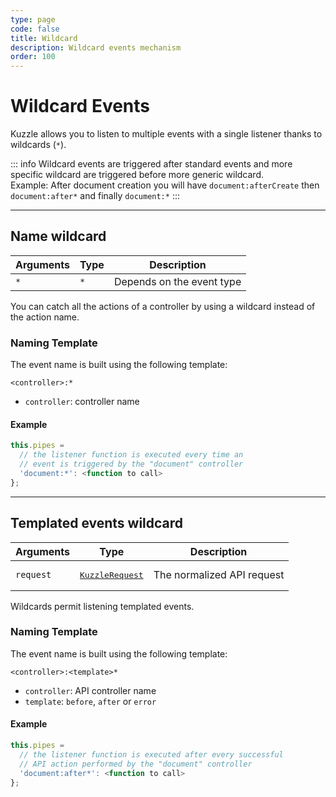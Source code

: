 ```yaml
---
type: page
code: false
title: Wildcard
description: Wildcard events mechanism
order: 100
---
```


# Wildcard Events

Kuzzle allows you to listen to multiple events with a single listener thanks to wildcards (`*`).

::: info
Wildcard events are triggered after standard events and more specific wildcard are triggered before more generic wildcard.  
Example: After document creation you will have `document:afterCreate` then `document:after*` and finally `document:*`
:::

---

## Name wildcard

| Arguments | Type                                                           | Description                |
| --------- | -------------------------------------------------------------- | -------------------------- |
| `*` | `*` | Depends on the event type |

You can catch all the actions of a controller by using a wildcard instead of the action name.

### Naming Template

The event name is built using the following template:

`<controller>:*`

- `controller`: controller name

#### Example

```javascript
this.pipes = 
  // the listener function is executed every time an
  // event is triggered by the "document" controller
  'document:*': <function to call> 
};
```

---

## Templated events wildcard

| Arguments | Type                                                           | Description                |
| --------- | -------------------------------------------------------------- | -------------------------- |
| `request` | <pre><a href=/plugins/1/constructors/request>KuzzleRequest</a></pre> | The normalized API request |

Wildcards permit listening templated events.

### Naming Template

The event name is built using the following template:

`<controller>:<template>*`

- `controller`: API controller name
- `template`: `before`, `after` or `error`

#### Example

```javascript
this.pipes = 
  // the listener function is executed after every successful
  // API action performed by the "document" controller
  'document:after*': <function to call>
};
```
